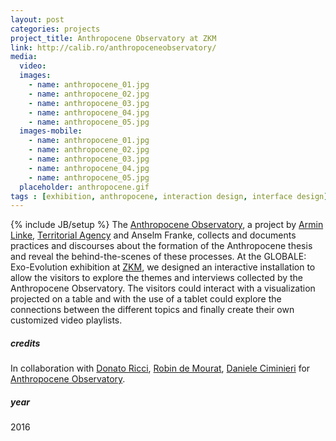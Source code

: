 ```yaml
---
layout: post
categories: projects
project_title: Anthropocene Observatory at ZKM
link: http://calib.ro/anthropoceneobservatory/
media:
  video:
  images:
    - name: anthropocene_01.jpg
    - name: anthropocene_02.jpg
    - name: anthropocene_03.jpg
    - name: anthropocene_04.jpg
    - name: anthropocene_05.jpg
  images-mobile:
    - name: anthropocene_01.jpg
    - name: anthropocene_02.jpg
    - name: anthropocene_03.jpg
    - name: anthropocene_04.jpg
    - name: anthropocene_05.jpg
  placeholder: anthropocene.gif
tags : [exhibition, anthropocene, interaction design, interface design]
---
```

{% include JB/setup %}
The [Anthropocene Observatory](http://territorialagency.com/projects/anthropocene-observatory/), a project by [Armin Linke](http://www.arminlinke.com), [Territorial Agency](http://territorialagency.com/) and Anselm Franke, collects and documents practices and discourses about the formation of the Anthropocene thesis and reveal the behind-the-scenes of these processes.
At the GLOBALE: Exo-Evolution exhibition at [ZKM](http://zkm.de/), we designed an interactive installation to allow the visitors to explore the themes and interviews collected by the Anthropocene Observatory. The visitors could interact with a visualization projected on a table and with the use of a tablet could explore the connections between the different topics and finally create their own customized video playlists.

##### credits
In collaboration with [Donato Ricci](http://www.medialab.sciences-po.fr/people/donato-ricci/), [Robin de Mourat](https://github.com/robindemourat), [Daniele Ciminieri](http://danieleciminieri.com/#/) for [Anthropocene Observatory](http://territorialagency.com/projects/anthropocene-observatory/).

##### year
2016

